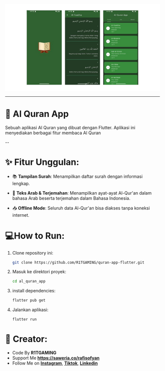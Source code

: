 ![preview](https://github.com/R1TGAMING/quran-app-flutter/blob/main/assets/github_preview.png?raw=true)

<hr>

# 📖 Al Quran App

Sebuah aplikasi Al Quran yang dibuat dengan Flutter. Aplikasi ini menyediakan berbagai fitur membaca Al Quran

--

# ✨ Fitur Unggulan:

- 📚 **Tampilan Surah**: Menampilkan daftar surah dengan informasi lengkap.

- 📖 **Teks Arab & Terjemahan**: Menampilkan ayat-ayat Al-Qur'an dalam bahasa Arab beserta terjemahan dalam Bahasa Indonesia.

- 📥 **Offline Mode**: Seluruh data Al-Qur'an bisa diakses tanpa koneksi internet.

# 💻How to Run:

1. Clone repository ini:

   ```bash
   git clone https://github.com/R1TGAMING/quran-app-flutter.git
   ```

2. Masuk ke direktori proyek:

   ```bash
   cd al_quran_app
   ```

3. install dependencies:

   ```bash
   flutter pub get
   ```

4. Jalankan aplikasi:

   ```bash
   flutter run
   ```

# 👾 Creator:

- Code By **R1TGAMING**
- Support Me **https://saweria.co/rafisofyan**
- Follow Me on **[Instagram](https://www.instagram.com/ipigemink?utm_source=ig_web_button_share_sheet&igsh=azJxNWdqaHY4MG55)**, **[Tiktok](https://www.tiktok.com/@ipidev?is_from_webapp=1&sender_device=pc)**, **[Linkedin](https://www.linkedin.com/in/rafi-sofyan-triyanto-1b66b131b)**
